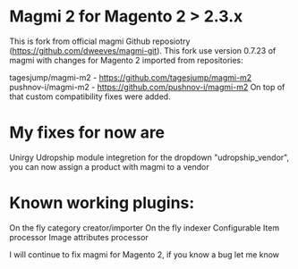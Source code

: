 # Magmi 2 for Magento 2 > 2.3.x

This is fork from official magmi Github reposiotry (https://github.com/dweeves/magmi-git). This fork use version 0.7.23 of magmi with changes for Magento 2 imported from repositories:

tagesjump/magmi-m2 - https://github.com/tagesjump/magmi-m2 <br>
pushnov-i/magmi-m2 - https://github.com/pushnov-i/magmi-m2 
On top of that custom compatibility fixes were added.

# My fixes for now are
Unirgy Udropship module integretion for the dropdown "udropship_vendor", you can now assign a product with magmi to a vendor

# Known working plugins:
On the fly category creator/importer
On the fly indexer
Configurable Item processor
Image attributes processor

I will continue to fix magmi for Magento 2, if you know a bug let me know
